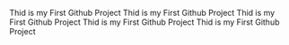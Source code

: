 Thid is my First Github Project 
Thid is my First Github Project 
Thid is my First Github Project 
Thid is my First Github Project 
Thid is my First Github Project 
